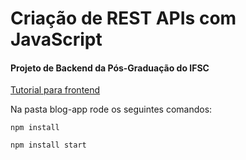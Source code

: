 # Criação de REST APIs com JavaScript
#### Projeto de Backend da Pós-Graduação do IFSC

[Tutorial para frontend][site-url]

[site-url]:https://github.com/edjandir/react-tutorial



Na pasta blog-app rode os seguintes comandos:

`npm install`

`npm install start`